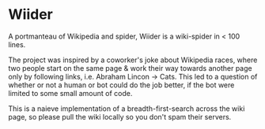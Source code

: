 # Wiider
A portmanteau of Wikipedia and spider, Wiider is a wiki-spider in < 100 lines. 

The project was inspired by a coworker's joke about Wikipedia races, where two people start on the same page & work their way towards another page only by following links, i.e. Abraham Lincon -> Cats. This led to a question of whether or not a human or bot could do the job better, if the bot were limited to some small amount of code.

This is a naieve implementation of a breadth-first-search across the wiki page, so please pull the wiki locally so you don't spam their servers. 
